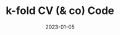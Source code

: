 ---
date: "2023-01-05"
description: k-fold CV made in base R, acommpanied by a conceptual explanation
icon: "\U0001F4DD"
link: https://github.com/Rcshmin/datasciencefromscratch/blob/main/algorithms/kfoldcv/kfoldcv.Rmd
repo: https://github.com/Rcshmin/datasciencefromscratch/blob/main/algorithms/kfoldcv/kfoldcv.Rmd
title: k-fold CV (& co) Code
weight: 1
---